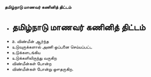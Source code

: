 **தமிழ்நாடு மாணவர் கணினித் திட்டம்**
- # தமிழ்நாடு மாணவர் கணினித் திட்டம்
- a. விண்மீன் ஆர்ந்த
- உடுவுருக்களால் அணி ஒப்பனை செய்யப்பட்ட
- உடுக்களடங்கிய
- உடுக்களிலிருந்து வருகிற
- விண்மீன்கள் போன்ற
- விண்மீன்கள் போன்று ஔதருகிற.

